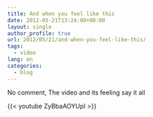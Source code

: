 ```yaml
---
title: And when you feel like this
date: 2012-05-21T13:24:00+00:00
layout: single
author_profile: true
url: 2012/05/21/and-when-you-feel-like-this/
tags:
  - video
lang: en
categories: 
  - blog
---
```

No comment, The video and its feeling say it all

{{< youtube ZyBbaAOYUpI >}}
